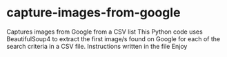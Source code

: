 # capture-images-from-google
Captures images from Google from a CSV list
This Python code uses BeautifulSoup4 to extract the first image/s found on Google for each of the search criteria in a CSV file.
Instructions written in the file
Enjoy
